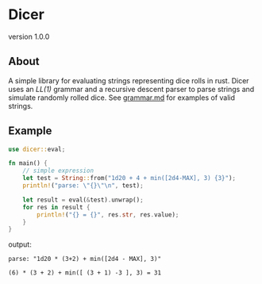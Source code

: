 # Dicer
version 1.0.0

## About
A simple library for evaluating strings representing dice rolls in rust. Dicer uses an _LL(1)_ grammar and a recursive descent parser to parse strings and
simulate randomly rolled dice. See [grammar.md](https://github.com/gnullByte/dicer/blob/main/grammar.md) for examples of valid strings.

## Example
```rust
use dicer::eval;

fn main() {
    // simple expression
    let test = String::from("1d20 + 4 + min([2d4-MAX], 3) {3}");
    println!("parse: \"{}\"\n", test);

    let result = eval(&test).unwrap();
    for res in result {
        println!("{} = {}", res.str, res.value);
    }
}
```

output:
```
parse: "1d20 * (3+2) + min([2d4 - MAX], 3)"

(6) * (3 + 2) + min([ (3 + 1) -3 ], 3) = 31
```
